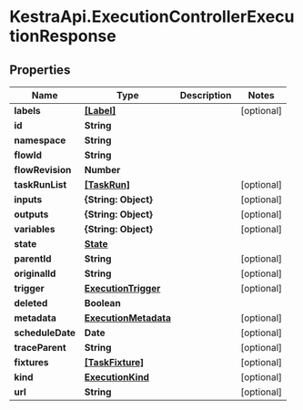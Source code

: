 # KestraApi.ExecutionControllerExecutionResponse

## Properties

Name | Type | Description | Notes
------------ | ------------- | ------------- | -------------
**labels** | [**[Label]**](Label.md) |  | [optional] 
**id** | **String** |  | 
**namespace** | **String** |  | 
**flowId** | **String** |  | 
**flowRevision** | **Number** |  | 
**taskRunList** | [**[TaskRun]**](TaskRun.md) |  | [optional] 
**inputs** | **{String: Object}** |  | [optional] 
**outputs** | **{String: Object}** |  | [optional] 
**variables** | **{String: Object}** |  | [optional] 
**state** | [**State**](State.md) |  | 
**parentId** | **String** |  | [optional] 
**originalId** | **String** |  | [optional] 
**trigger** | [**ExecutionTrigger**](ExecutionTrigger.md) |  | [optional] 
**deleted** | **Boolean** |  | 
**metadata** | [**ExecutionMetadata**](ExecutionMetadata.md) |  | [optional] 
**scheduleDate** | **Date** |  | [optional] 
**traceParent** | **String** |  | [optional] 
**fixtures** | [**[TaskFixture]**](TaskFixture.md) |  | [optional] 
**kind** | [**ExecutionKind**](ExecutionKind.md) |  | [optional] 
**url** | **String** |  | [optional] 


